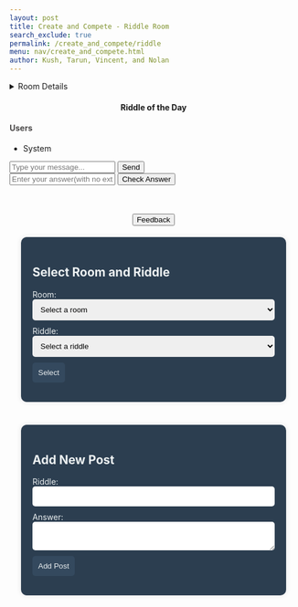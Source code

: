 ```yaml
---
layout: post 
title: Create and Compete - Riddle Room
search_exclude: true
permalink: /create_and_compete/riddle
menu: nav/create_and_compete.html
author: Kush, Tarun, Vincent, and Nolan
---
```


<link rel="stylesheet" href="{{site.baseurl}}/navigation/create_and_compete/riddle.css">

<details>
  <br>
  <summary>Room Details</summary>

  <a href="{{site.baseurl}}/moderation/rules_riddle/">Moderation Rules</a>

  <p>The main purpose of our riddle room is to have people think critically and collaborate with the other members of the channel to solve the riddle as fast as possible.</p>

  <p>Room will consist of:</p>
  <ul>
    <li>Daily riddle which is optionally pinned to the top of our channel</li>
    <li>Answers will be posted at the end of the day</li>
    <li>Chat box where members of the channel can collaborate to solve the riddle</li>
    <li>AI which posts the answer if someone gets it, else posts the answer at the end of the day</li>
    <li>Profanity is censored</li>
  </ul>
</details>


<div id="riddle-container">
    <h4 style="text-align: center;">Riddle of the Day</h4>
    <p id="riddle-text"></p>
</div>

<div id="chat-container">
    <div id="chat-box"></div>
    <div id="users-list">
        <h4 style="color: #4A4848;" >Users</h4>
        <ul id="userList">
            <li>System</li>
        </ul>
    </div>
</div>

<div class="input-group">
    <input type="text" id="message-input" placeholder="Type your message...">
    <button id="send-button" onclick="sendMessage()">Send</button>
</div>

<div class="input-group">
    <input type="text" id="answer-input" placeholder="Enter your answer(with no extra characters)...">
    <button id="check-answer" onclick="checkAnswer()">Check Answer</button>
</div>

<div style="display: flex; justify-content: center; margin-top: 50px;">
    <button id="feedback-button" onclick="window.location.href='https://github.com/kush1434/flocker_frontend/issues/2'">Feedback</button>
</div>

<script src="{{site.baseurl}}/navigation/create_and_compete/riddle.js"></script>


<style>
    .container {
        display: flex;
        justify-content: center;
        width: 100%;
        max-width: 1200px;
        padding: 20px;
        box-sizing: border-box;
    }
    .form-container {
        display: flex;
        flex-direction: column;
        max-width: 800px;
        width: 100%;
        background-color: #2c3e50;
        padding: 20px;
        border-radius: 10px;
        box-shadow: 0 0 10px rgba(0, 0, 0, 0.1);
        color: #ecf0f1;
    }
    .form-container label {
        margin-bottom: 5px;
    }
    .form-container input, .form-container textarea, .form-container select {
        margin-bottom: 10px;
        padding: 10px;
        border-radius: 5px;
        border: none;
        width: 100%;
    }
    .form-container button {
        padding: 10px;
        border-radius: 5px;
        border: none;
        background-color: #34495e;
        color: #ecf0f1;
        cursor: pointer;
    }
</style>

<div class="container">
    <div class="form-container">
        <h2>Select Room and Riddle</h2>
        <form id="selectionForm">
            <label for="group_id">Room:</label>
            <select id="group_id" name="group_id" required>
                <option value="">Select a room</option>
            </select>
            <label for="channel_id">Riddle:</label>
            <select id="channel_id" name="channel_id" required>
                <option value="">Select a riddle</option>
            </select>
            <button type="submit">Select</button>
        </form>
    </div>
</div>

<div class="container">
    <div class="form-container">
        <h2>Add New Post</h2>
        <form id="postForm">
            <label for="title">Riddle:</label>
            <input type="text" id="title" name="title" required>
            <label for="comment">Answer:</label>
            <textarea id="comment" name="comment" required></textarea>
            <button type="submit">Add Post</button>
        </form>
    </div>
</div>

<div class="container">
    <div id="data" class="data">
        <div class="left-side">
            <p id="count"></p>
        </div>
        <div class="details" id="details">
        </div>
    </div>
</div>
<script type="module">
    // Import server URI and standard fetch options
    import { pythonURI, fetchOptions } from '{{ site.baseurl }}/assets/js/api/config.js';
    /**
     * Fetch groups for dropdown selection
     * User picks from dropdown
     */
    async function fetchGroups() {
        try {
            const response = await fetch(`${pythonURI}/api/groups/filter`, {
                ...fetchOptions,
                method: 'POST',
                headers: {
                    'Content-Type': 'application/json'
                },
                body: JSON.stringify({ section_name: "Create and Compete" }) // Adjust the section name as needed
            });
            if (!response.ok) {
                throw new Error('Failed to fetch groups: ' + response.statusText);
            }
            const groups = await response.json();
            const groupSelect = document.getElementById('group_id');
            groups.forEach(group => {
                const option = document.createElement('option');
                option.value = group.name; // Use group name for payload
                option.textContent = group.name;
                groupSelect.appendChild(option);
            });
        } catch (error) {
            console.error('Error fetching groups:', error);
        }
    }
    /**
     * Fetch channels based on selected group
     * User picks from dropdown
     */
    async function fetchChannels(groupName) {
        try {
            const response = await fetch(`${pythonURI}/api/channels/filter`, {
                ...fetchOptions,
                method: 'POST',
                headers: {
                    'Content-Type': 'application/json'
                },
                body: JSON.stringify({ group_name: groupName })
            });
            if (!response.ok) {
                throw new Error('Failed to fetch channels: ' + response.statusText);
            }
            const channels = await response.json();
            const channelSelect = document.getElementById('channel_id');
            channelSelect.innerHTML = '<option value="">Select a channel</option>'; // Reset channels
            channels.forEach(channel => {
                const option = document.createElement('option');
                option.value = channel.id;
                option.textContent = channel.name;
                channelSelect.appendChild(option);
            });
        } catch (error) {
            console.error('Error fetching channels:', error);
        }
    }
    /**
      * Handle group selection change
      * Channel Dropdown refresh to match group_id change
      */
    document.getElementById('group_id').addEventListener('change', function() {
        const groupName = this.value;
        if (groupName) {
            fetchChannels(groupName);
        } else {
            document.getElementById('channel_id').innerHTML = '<option value="">Select a channel</option>'; // Reset channels
        }
    });
    /**
     * Handle form submission for selection
     * Select Button: Computer fetches and displays posts
     */
    document.getElementById('selectionForm').addEventListener('submit', function(event) {
        event.preventDefault();
        const groupId = document.getElementById('group_id').value;
        const channelId = document.getElementById('channel_id').value;
        if (groupId && channelId) {
            fetchData(channelId);
        } else {
            alert('Please select both group and channel.');
        }
    });
    /**
     * Handle form submission for adding a post
     * Add Form Button: Computer handles form submission with request
     */
    document.getElementById('postForm').addEventListener('submit', async function(event) {
        event.preventDefault();
        // Extract data from form
        const title = document.getElementById('title').value;
        const comment = document.getElementById('comment').value;
        const channelId = document.getElementById('channel_id').value;
        // Create API payload
        const postData = {
            title: title,
            comment: comment,
            channel_id: channelId
        };
        // Trap errors
        try {
            // Send POST request to backend, purpose is to write to database
            const response = await fetch(`${pythonURI}/api/post`, {
                ...fetchOptions,
                method: 'POST',
                headers: {
                    'Content-Type': 'application/json'
                },
                body: JSON.stringify(postData)
            });
            if (!response.ok) {
                throw new Error('Failed to add post: ' + response.statusText);
            }
            // Successful post
            const result = await response.json();
            alert('Post added successfully!');
            document.getElementById('postForm').reset();
            fetchData(channelId);
        } catch (error) {
            // Present alert on error from backend
            console.error('Error adding post:', error);
            alert('Error adding post: ' + error.message);
        }
    });
    /**
     * Fetch posts based on selected channel
     * Handle response: Fetch and display posts
     */
    async function fetchData(channelId) {
        try {
            const response = await fetch(`${pythonURI}/api/posts/filter`, {
                ...fetchOptions,
                method: 'POST',
                headers: {
                    'Content-Type': 'application/json'
                },
                body: JSON.stringify({ channel_id: channelId })
            });
            if (!response.ok) {
                throw new Error('Failed to fetch posts: ' + response.statusText);
            }
            // Parse the JSON data
            const postData = await response.json();
            // Extract posts count
            const postCount = postData.length || 0;
            // Update the HTML elements with the data
            document.getElementById('count').innerHTML = `<h2>Riddle Answers: ${postCount}</h2>`;
            // Get the details div
            const detailsDiv = document.getElementById('details');
            detailsDiv.innerHTML = ''; // Clear previous posts
            // Iterate over the postData and create HTML elements for each item
            postData.forEach(postItem => {
                const postElement = document.createElement('div');
                postElement.className = 'post-item';
                postElement.innerHTML = `
                    <>${postItem.title}</p>
                    <p><strong>Channel:</strong> ${postItem.channel_name}</p>
                    <p><strong>User:</strong> ${postItem.user_name}</p>
                    <p>${postItem.comment}</p>
                `;
                detailsDiv.appendChild(postElement);
            });
        } catch (error) {
            console.error('Error fetching data:', error);
        }
    }
    // Fetch groups when the page loads
    fetchGroups();
</script>